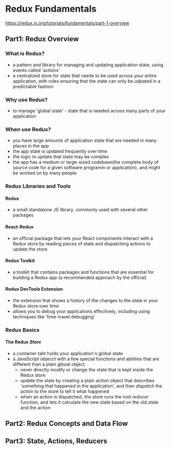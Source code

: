 # Redux Fundamentals
https://redux.js.org/tutorials/fundamentals/part-1-overview

## Part1: Redux Overview
### What is Redux?
- a pattern and library for managing and updating application state, using events called 'actions'
- a centralized store for state that needs to be used across your entire application, with rules ensuring that the state can only be udpated in a predictable fashion

### Why use Redux?
- to manage 'global state' - state that is needed across many parts of your application

### When use Redux?
- you have large amounts of application state that are needed in many places in the app
- the app state is updated frequently over time
- the logic to update that state may be complex
- the app has a medium or large-sized codebase(the complete body of source code for a given software programm or application), and might be worked on by many people 

### Redux Libraries and Tools
#### Redux 
- a small standalone JS library, commonly used with several other packages

#### React-Redux
- an official package that lets your React components interact with a Redux store by reading pieces of state and dispatching actions to update the store

#### Redux Toolkit
- a toolkit that contains packages and functions that are essential for building a Redux app (a recommended approach by the official)

#### Redux DevTools Extension
- the extension that shows a history of the changes to the state in your Redux store over time
- allows you to debug your applications effectively, including using techniques like 'time-travel debugging'


### Redux Basics
#### The Redux _Store_
- a container taht holds your application's global state 
- a JavaScript objecct with a few special functions and abilities that are different than a plain glboal object:
    * never directly modify or change the state that is kept inside the Redux store
    * update the state by creating a plain _action_ object that describes 'something that happened in the application', and then _dispatch_ the action to the store to tell it what happened
    * when an action is dispatched, the store runs the root _reducer_ function, and lets it calculate the new state based on the old state and the action

## Part2: Redux Concepts and Data Flow


## Part3: State, Actions, Reducers